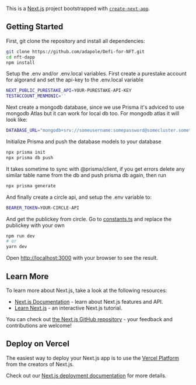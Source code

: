 This is a [Next.js](https://nextjs.org/) project bootstrapped with [`create-next-app`](https://github.com/vercel/next.js/tree/canary/packages/create-next-app).

## Getting Started

First, git clone the repository and install all dependencies:

```bash
git clone https://github.com/adapole/Defi-for-NFT.git
cd nft-dapp
npm install
```

Setup the .env and/or .env.local variables. First create a purestake account for algorand and set the api-key to the .env.local variable

```bash
NEXT_PUBLIC_PURESTAKE_API=YOUR-PURESTAKE-API-KEY
TESTACCOUNT_MENMONIC=''
```

Next create a mongodb database, since we use Prisma it's adviced to use mongodb Atlas but it can work for local db too. For mongodb atlas it will look like:

```bash
DATABASE_URL="mongodb+srv://someusername:somepassword@somecluster.something.mongodb.net/<DB-NAME>?retryWrites=true&w=majority"
```

Initialize Prisma and push the database models to your database

```bash
npx prisma init
npx prisma db push
```

It takes sometime to sync with @prisma/client, if you get errors delete any similar table name from the db and push prisma db again, then run

```bash
npx prisma generate
```

And finally create a circle api, and setup the .env variable to:

```bash
BEARER_TOKEN=YOUR-CIRCLE-API
```

And get the publickey from circle. Go to [constants.ts](/nft-dapp/lib/helpers/constants.ts) and replace the publickey with your own

```bash
npm run dev
# or
yarn dev
```

Open [http://localhost:3000](http://localhost:3000) with your browser to see the result.

## Learn More

To learn more about Next.js, take a look at the following resources:

- [Next.js Documentation](https://nextjs.org/docs) - learn about Next.js features and API.
- [Learn Next.js](https://nextjs.org/learn) - an interactive Next.js tutorial.

You can check out [the Next.js GitHub repository](https://github.com/vercel/next.js/) - your feedback and contributions are welcome!

## Deploy on Vercel

The easiest way to deploy your Next.js app is to use the [Vercel Platform](https://vercel.com/new?utm_medium=default-template&filter=next.js&utm_source=create-next-app&utm_campaign=create-next-app-readme) from the creators of Next.js.

Check out our [Next.js deployment documentation](https://nextjs.org/docs/deployment) for more details.
